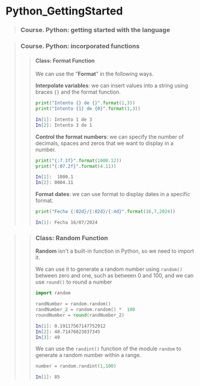 # Python_GettingStarted
> ### Course. Python: getting started with the language


> ### Course. Python: incorporated functions
>> #### Class: Format Function
>>
>> We can use the "**Format**" in the following ways.
>>
>> **Interpolate variables**: we can insert values into a string using braces `{}` and the format function. 
>> ```python
>> print("Intento {} de {}".format(1,3))
>> print("Intento {1} de {0}".format(1,3))
>> ```
>>```bash
>> In[1]: Intento 1 de 3
>> In[2]: Intento 3 de 1
>>```
>> **Control the format numbers**: we can specify the number of decimals, spaces and zeros that we want to display in a number.
>> ```python
>> print("{:7.1f}".format(1000.12))
>> print("{:07.2f}".format(4.11))
>> ```
>>```bash
>> In[1]:  1000.1
>> In[2]: 0004.11
>>```
>> **Format dates**: we can use format to display dates in a specific format.
>> ```python
>> print("Fecha {:02d}/{:02d}/{:4d}".format(16,7,2024))
>> ```
>>```bash
>> In[1]: Fecha 16/07/2024
>>```

>> ### Class: Random Function
>>
>> **Random** isn't a built-in function in Python, so we need to import it.
>> 
>> We can use it to generate a random number using `random()` between zero and one, such as between 0 and 100, and we can use `round()` to round a number
>>
>>```python
>> import random
>>
>> randNumber = random.random()
>> randNumber_2 = random.random() *  100
>> roundNumber = round(randNumber_2)
>>```
>>```bash
>> In[1]: 0.19117567147752912
>> In[2]: 48.71476823037345
>> In[3]: 49
>>```   
>> We can use the `randint()` function of the module `random` to generate a random number within a range.
>>
>>```python
>> number = random.randint(1,100)
>>```
>>```bash
>> In[1]: 85
>>```
>>
